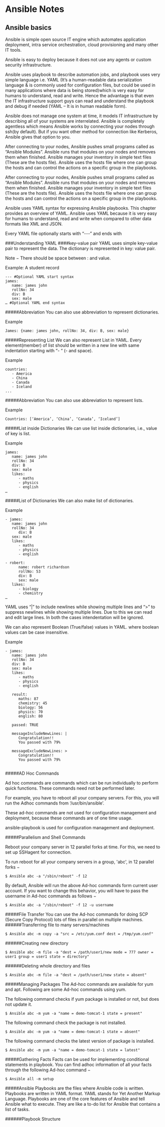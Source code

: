 # Ansible Notes

## Ansible basics

Ansible is simple open source IT engine which automates application deployment, intra service orchestration, cloud provisioning and many other IT tools.

Ansible is easy to deploy because it does not use any agents or custom security infrastructure.

Ansible uses playbook to describe automation jobs, and playbook uses very simple language i.e. YAML (It’s a human-readable data serialization language & is commonly used for configuration files, but could be used in many applications where data is being stored)which is very easy for humans to understand, read and write. Hence the advantage is that even the IT infrastructure support guys can read and understand the playbook and debug if needed (YAML – It is in human readable form).

Ansible does not manage one system at time, it models IT infrastructure by describing all of your systems are interrelated. Ansible is completely agentless which means Ansible works by connecting your nodes through ssh(by default). But if you want other method for connection like Kerberos, Ansible gives that option to you.

After connecting to your nodes, Ansible pushes small programs called as “Ansible Modules”. Ansible runs that modules on your nodes and removes them when finished. Ansible manages your inventory in simple text files (These are the hosts file). Ansible uses the hosts file where one can group the hosts and can control the actions on a specific group in the playbooks.


After connecting to your nodes, Ansible pushes small programs called as “Ansible Modules”. Ansible runs that modules on your nodes and removes them when finished. Ansible manages your inventory in simple text files (These are the hosts file). Ansible uses the hosts file where one can group the hosts and can control the actions on a specific group in the playbooks.


Ansible uses YAML syntax for expressing Ansible playbooks. This chapter provides an overview of YAML. Ansible uses YAML because it is very easy for humans to understand, read and write when compared to other data formats like XML and JSON.

Every YAML file optionally starts with “---” and ends with 


###Understanding YAML
####key-value pair
YAML uses simple key-value pair to represent the data. The dictionary is represented in key: value pair.

Note − There should be space between : and value.

Example: A student record
```
--- #Optional YAML start syntax 
james: 
   name: james john 
   rollNo: 34 
   div: B 
   sex: male 
… #Optional YAML end syntax 
```

#####Abbreviation
You can also use abbreviation to represent dictionaries.

Example

```
James: {name: james john, rollNo: 34, div: B, sex: male}
```

#####Representing List
We can also represent List in YAML. Every element(member) of list should be written in a new line with same indentation starting with “- “ (- and space).

Example
````
countries:  
   - America 
   - China 
   - Canada 
   - Iceland 
...
````
#####Abbreviation
You can also use abbreviation to represent lists.

Example

```
Countries: [‘America’, ‘China’, ‘Canada’, ‘Iceland’] 
```
#####List inside Dictionaries
We can use list inside dictionaries, i.e., value of key is list.

Example

``` 
james: 
   name: james john 
   rollNo: 34 
   div: B 
   sex: male 
   likes: 
      - maths 
      - physics 
      - english 
… 
```

#####List of Dictionaries
We can also make list of dictionaries.

Example

```
- james: 
   name: james john 
   rollNo: 34 
      div: B 
   sex: male 
   likes: 
      - maths 
      - physics 
      - english 

- robert: 
      name: robert richardson 
      rollNo: 53 
      div: B 
      sex: male 
   likes: 
      - biology 
      - chemistry 
…  
```

YAML uses “|” to include newlines while showing multiple lines and “>” to suppress newlines while showing multiple lines. Due to this we can read and edit large lines. In both the cases intendentation will be ignored.

We can also represent Boolean (True/false) values in YAML. where boolean values can be case insensitive.

Example

```
- james: 
   name: james john 
   rollNo: 34 
   div: B 
   sex: male 
   likes: 
      - maths 
      - physics 
      - english 
   
   result: 
      maths: 87 
      chemistry: 45 
      biology: 56 
      physics: 70 
      english: 80 
   
   passed: TRUE 
   
   messageIncludeNewLines: | 
      Congratulation!! 
      You passed with 79% 
   
   messageExcludeNewLines: > 
      Congratulation!! 
      You passed with 79% 
      
```
#####AD Hoc Commands

Ad hoc commands are commands which can be run individually to perform quick functions. These commands need not be performed later.

For example, you have to reboot all your company servers. For this, you will run the Adhoc commands from ‘/usr/bin/ansible’.

These ad-hoc commands are not used for configuration management and deployment, because these commands are of one time usage.

ansible-playbook is used for configuration management and deployment.

#####Parallelism and Shell Commands

Reboot your company server in 12 parallel forks at time. For this, we need to set up SSHagent for connection.

To run reboot for all your company servers in a group, 'abc', in 12 parallel forks −


```
$ Ansible abc -a "/sbin/reboot" -f 12
```
By default, Ansible will run the above Ad-hoc commands form current user account. If you want to change this behavior, you will have to pass the username in Ad-hoc commands as follows −

```
$ Ansible abc -a "/sbin/reboot" -f 12 -u username
```

#####File Transfer
You can use the Ad-hoc commands for doing SCP (Secure Copy Protocol) lots of files in parallel on multiple machines.
######Transferring file to many servers/machines
```
$ Ansible abc -m copy -a "src = /etc/yum.conf dest = /tmp/yum.conf"
```
######Creating new directory
```
$ Ansible abc -m file -a "dest = /path/user1/new mode = 777 owner = user1 group = user1 state = directory" 
```

######Deleting whole directory and files

```
$ Ansible abc -m file -a "dest = /path/user1/new state = absent"
```
#####Managing Packages
The Ad-hoc commands are available for yum and apt. Following are some Ad-hoc commands using yum.

The following command checks if yum package is installed or not, but does not update it.

```
$ Ansible abc -m yum -a "name = demo-tomcat-1 state = present"
```
The following command check the package is not installed.

```
$ Ansible abc -m yum -a "name = demo-tomcat-1 state = absent" 
```
The following command checks the latest version of package is installed.

```
$ Ansible abc -m yum -a "name = demo-tomcat-1 state = latest" 
```
#####Gathering Facts
Facts can be used for implementing conditional statements in playbook. You can find adhoc information of all your facts through the following Ad-hoc command −

```
$ Ansible all -m setup 
```

#####Ansible
Playbooks are the files where Ansible code is written. Playbooks are written in YAML format. YAML stands for Yet Another Markup Language. Playbooks are one of the core features of Ansible and tell Ansible what to execute. They are like a to-do list for Ansible that contains a list of tasks.

######Playbook Structure

